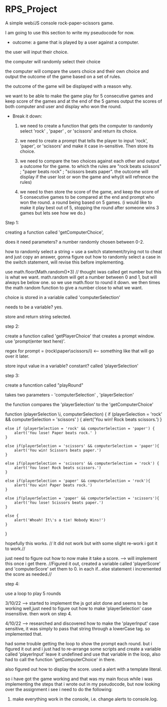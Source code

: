 # RPS_Project
A simple web/JS console rock-paper-scissors game.

I am going to use this section to write my pseudocode for now.

* outcome:
 a game that is played by a user against a computer. 
 
 the user will input their choice.
 
 the computer will randomly select their choice
 
 the computer will compare the users choice and their own choice and output the outcome of the game based on a set of rules. 

 the outcome of the game will be displayed with a reason why.

 we want to be able to make the game play for 5 consecutive games and keep score of the games and at the end of the 5 games output the scores of both computer and user and display who won the round.

* Break it down:

    1. we need to create a function that gets the computer to randomly select 'rock' , 'paper' , or 'scissors' and return its choice.

    2. we need to create a prompt that tells the player to input 'rock', 'paper', or 'scissors' and make it case in-sensitive. Then store its choice.

    3. we need to compare the two choices against each other and output a outcome for the game. to which the rules are "rock beats scissors" ; "paper beats rock" ; "scissors beats paper". the outcome will display if the user lost or won the game and why(it will refrence the rules)

    4. we need to then store the score of the game, and keep the score of 5 consecutive games to be compared at the end and prompt who won the round. a round being based on 5 games. (i would like to make it play best out of 5,  stopping the round after someone wins 3 games but lets see how we do.)

Step 1:

creating a function called 'getComputerChoice', 

does it need parameters? a number randomly chosen between 0-2.

how to randomly select a string = use a switch statement/trying not to cheat and just copy an answer, gonna figure out how to randomly select a case in the switch statement, will revise this before implementing. 

use math.floor(Math.random()*3) // thought iwas called get number but this is what we want. math.random will get a number between 0 and 1, but will always be below one. so we use math.floor to round it down. we then times the math random function to give a number close to what we want.

choice is stored in a variable called 'computerSelection'

needs to be a variable? yes.

store and return string selected.

step 2:

create a function called 'getPlayerChoice' that creates a prompt window. use 'prompt(enter text here)'.

regex for prompt = (rock\paper\scissors/i) <-- something like that will go over it later.

store input value in a variable? constant? called 'playerSelection'

step 3:

create a funcntion called "playRound"

takes two parameters - 'computerSelection' , 'playerSelection'

the function compares the 'playerSelection' to the 'getComputerChoice'

function (playerSelection \i, computerSelection) {
    if (playerSelection = 'rock' && computerSelection = 'scissors' ) {
        alert('You win! Rock beats scissors.')
    }

    else if (playerSelection = 'rock' && computerSelection = 'paper') {
        alert('You lose! Paper beats rock.' )
    }

    else if(playerSelection = 'scissors' && computerSelection = 'paper'){
        alert('You win! Scissors beats paper.')
    }
    
    else if(playerSelection = 'scissors' && computerSelection = 'rock') {
        alert('You lose! Rock beats scissors.')
    }

    else if(playerSelection = 'paper' && computerSelection = 'rock'){
        alert('You win! Paper beats rock.')
    }

    else if(playerSelection = 'paper' && computerSelection = 'scissors'){
        alert('You lose! Scissors beats paper.')
    }

    else {
        alert('Whoah! It\'s a tie! Nobody Wins!')
    }
}

hopefully this works. // It did not work but with some slight re-work i got it to work.//

just need to figure out how to now make it take a score. --> will implement this once i get there. //Figured it out, created a variable called 'playerScore' and 'computerScore' set them to 0. in each if...else statement i incremented the score as needed.//

step 4: 

use a loop to play 5 rounds


3/10/22 --> started to implement the js got alot done and seems to be working well,just need to figure out how to make 'playerSelection' case insensitive. then work on step 4.

4/10/22 --> researched and discovered how to make the 'playerInput' case sensitive, it was simply to pass that string through a lowerCase tag. so implemented that. 

had some trouble getting the loop to show the prompt each round. but i figured it out and i just had to re-arrange some scripts and create a variable called 'playerInput' leave it undefined and use that variable in the loop, also had to call the function 'getComputerChoice' in there. 

also figured out how to display the score. used a alert with a template literal.

so i have got the game working and that was my main focus while i was implementing the steps that i wrote out in my pseudocode, but now looking over the assignment i see i need to do the following:

1. make everything work in the console, i.e. change alerts to console.log.
